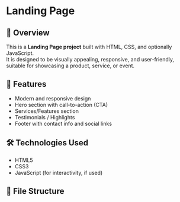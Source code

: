 # Landing Page

## 📌 Overview
This is a **Landing Page project** built with HTML, CSS, and optionally JavaScript.  
It is designed to be visually appealing, responsive, and user-friendly, suitable for showcasing a product, service, or event.

## 🚀 Features
- Modern and responsive design
- Hero section with call-to-action (CTA)
- Services/Features section
- Testimonials / Highlights
- Footer with contact info and social links

## 🛠️ Technologies Used
- HTML5
- CSS3
- JavaScript (for interactivity, if used)

## 📂 File Structure

